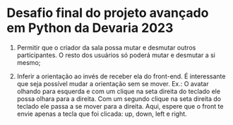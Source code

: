 # Desafio final do projeto avançado em Python da Devaria 2023

1. Permitir que o criador da sala possa mutar e desmutar outros participantes. O resto dos usuários só poderá mutar e desmutar a si mesmo;

1. Inferir a orientação ao invés de receber ela do front-end. É interessante que seja possível mudar a orientação sem se mover. Ex.: O avatar olhando para esquerda e com um clique na seta direita do teclado ele possa olhara para a direita. Com um segundo clique na seta direita do teclado ele passa a se mover para a direita. Aqui, espere que o front te envie apenas a tecla que foi clicada: up, down, left e right.
